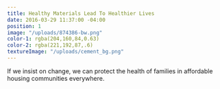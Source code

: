 ```yaml
---
title: Healthy Materials Lead To Healthier Lives
date: 2016-03-29 11:37:00 -04:00
position: 1
image: "/uploads/874386-bw.png"
color-1: rgba(204,160,84,0.63)
color-2: rgba(221,192,87,.6)
textureImage: "/uploads/cement_bg.png"
---
```


If we insist on change, we can protect the health of families in affordable housing communities everywhere.
